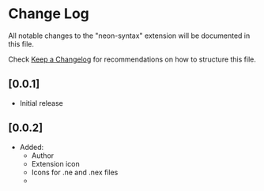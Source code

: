 # Change Log

All notable changes to the "neon-syntax" extension will be documented in this file.

Check [Keep a Changelog](http://keepachangelog.com/) for recommendations on how to structure this file.

## [0.0.1]
- Initial release

## [0.0.2]
- Added: 
  - Author
  - Extension icon
  - Icons for .ne and .nex files
  - 